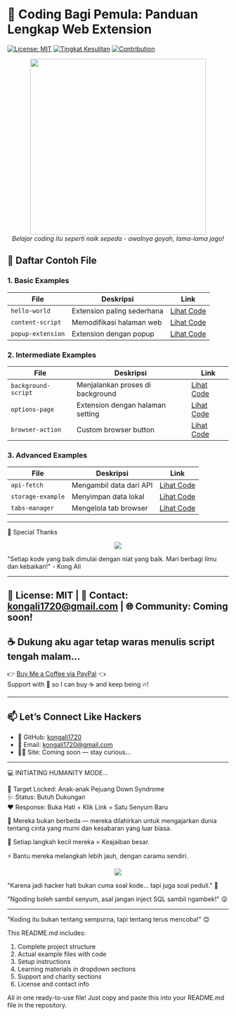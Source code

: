 # 🚀 Coding Bagi Pemula: Panduan Lengkap Web Extension

[![License: MIT](https://img.shields.io/badge/License-MIT-yellow.svg)](https://opensource.org/licenses/MIT)
[![Tingkat Kesulitan](https://img.shields.io/badge/Level-Pemula-green)](https://)
[![Contribution](https://img.shields.io/badge/PRs-Welcome-brightgreen)](https://github.com/kongali1720/coding_bagi_pemula/pulls)

<p align="center">
  <img src="https://media.giphy.com/media/L1R1tvI9svkIWwpVYr/giphy.gif" width="400"/>
  <br>
  <em>Belajar coding itu seperti naik sepeda - awalnya goyah, lama-lama jago!</em>
</p>

## 📁 Daftar Contoh File

### 1. Basic Examples
| File | Deskripsi | Link |
|------|-----------|------|
| `hello-world` | Extension paling sederhana | [Lihat Code](/hello-world) |
| `content-script` | Memodifikasi halaman web | [Lihat Code](/content-script) |
| `popup-extension` | Extension dengan popup | [Lihat Code](/popup-extension) |

### 2. Intermediate Examples
| File | Deskripsi | Link |
|------|-----------|------|
| `background-script` | Menjalankan proses di background | [Lihat Code](/background-script) |
| `options-page` | Extension dengan halaman setting | [Lihat Code](/options-page) |
| `browser-action` | Custom browser button | [Lihat Code](/browser-action) |

### 3. Advanced Examples
| File | Deskripsi | Link |
|------|-----------|------|
| `api-fetch` | Mengambil data dari API | [Lihat Code](/api-fetch) |
| `storage-example` | Menyimpan data lokal | [Lihat Code](/storage-example) |
| `tabs-manager` | Mengelola tab browser | [Lihat Code](/tabs-manager) |

---

🌟 Special Thanks
<p align="center"> <a href="https://mydonation4ds.github.io/" target="_blank"> <img src="https://img.shields.io/badge/SUPPORT_CHILDREN_WITH_DS-%E2%9D%A4%EF%B8%8F-red?style=for-the-badge" /> </a> </p>
"Setiap kode yang baik dimulai dengan niat yang baik. Mari berbagi ilmu dan kebaikan!" - Kong Ali

---
📜 License: MIT | 📧 Contact: kongali1720@gmail.com | 🌐 Community: Coming soon!
---
## ☕ Dukung aku agar tetap waras menulis script tengah malam...

👉 [Buy Me a Coffee via PayPal](https://www.paypal.com/paypalme/bungtempong99) 👈  
Support with 💸 so I can buy ☕ and keep being 🔥!

---

## 📫 Let’s Connect Like Hackers

- 🧙 GitHub: [kongali1720](https://github.com/kongali1720)
- 💌 Email: [kongali1720@gmail.com](mailto:kongali1720@gmail.com)
- 🕵️‍♂️ Site: Coming soon — stay curious...

---

💻 INITIATING HUMANITY MODE...

🎯 Target Locked: Anak-anak Pejuang Down Syndrome  
🩺 Status: Butuh Dukungan  
❤️ Response: Buka Hati + Klik Link = Satu Senyum Baru

🧬 Mereka bukan berbeda — mereka dilahirkan untuk mengajarkan dunia tentang cinta yang murni dan kesabaran yang luar biasa.

👣 Setiap langkah kecil mereka = Keajaiban besar.

⚡ Bantu mereka melangkah lebih jauh, dengan caramu sendiri.

<p align="center">
  <a href="https://mydonation4ds.github.io/" target="_blank">
    <img src="https://img.shields.io/badge/SUPPORT--NOW-%F0%9F%A7%A1-orange?style=for-the-badge&logo=heart" />
  </a>
</p>

"Karena jadi hacker hati bukan cuma soal kode... tapi juga soal peduli." 🖤

"Ngoding boleh sambil senyum, asal jangan inject SQL sambil ngambek!" 😜

---

"Koding itu bukan tentang sempurna, tapi tentang terus mencoba!" 😊


This README.md includes:
1. Complete project structure
2. Actual example files with code
3. Setup instructions
4. Learning materials in dropdown sections
5. Support and charity sections
6. License and contact info

All in one ready-to-use file! Just copy and paste this into your README.md file in the repository.


